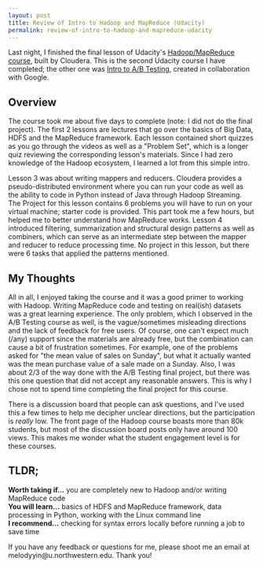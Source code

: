 ```yaml
---
layout: post
title: Review of Intro to Hadoop and MapReduce (Udacity)
permalink: review-of-intro-to-hadoop-and-mapreduce-udacity
---
```


Last night, I finished the final lesson of Udacity's [Hadoop/MapReduce course](https://www.udacity.com/course/intro-to-hadoop-and-mapreduce--ud617), built by Cloudera. This is the second Udacity course I have completed; the other one was [Intro to A/B Testing](https://www.udacity.com/course/ab-testing--ud257), created in collaboration with Google. 

## Overview
The course took me about five days to complete (note: I did not do the final project). The first 2 lessons are lectures that go over the basics of Big Data, HDFS and the MapReduce framework. Each lesson contained short quizzes as you go through the videos as well as a "Problem Set", which is a longer quiz reviewing the corresponding lesson's materials. Since I had zero knowledge of the Hadoop ecosystem, I learned a lot from this simple intro.  

Lesson 3 was about writing mappers and reducers. Cloudera provides a pseudo-distributed environment where you can run your code as well as the ability to code in Python instead of Java through Hadoop Streaming. The Project for this lesson contains 6 problems you will have to run on your virtual machine; starter code is provided. This part took me a few hours, but helped me to better understand how MapReduce works. Lesson 4 introduced filtering, summarization and structural design patterns as well as combiners, which can serve as an intermediate step between the mapper and reducer to reduce processing time. No project in this lesson, but there were 6 tasks that applied the patterns mentioned. 

## My Thoughts
All in all, I enjoyed taking the course and it was a good primer to working with Hadoop. Writing MapReduce code and testing on real(ish) datasets was a great learning experience. The only problem, which I observed in the A/B Testing course as well, is the vague/sometimes misleading directions and the lack of feedback for free users. Of course, one can't expect much (/any) support since the materials are already free, but the combination can cause a bit of frustration sometimes. For example, one of the problems asked for "the mean value of sales on Sunday", but what it actually wanted was the mean purchase value of a sale made on a Sunday. Also, I was about 2/3 of the way done with the A/B Testing final project, but there was this one question that did not accept any reasonable answers. This is why I chose not to spend time completing the final project for this course. 

There is a discussion board that people can ask questions, and I've used this a few times to help me decipher unclear directions, but the participation is *really* low. The front page of the Hadoop course boasts more than 80k students, but most of the discussion board posts only have around 100 views. This makes me wonder what the student engagement level is for these courses. 

## TLDR;
**Worth taking if...** you are completely new to Hadoop and/or writing MapReduce code  
**You will learn...** basics of HDFS and MapReduce framework, data processing in Python, working with the Linux command line  
**I recommend...** checking for syntax errors locally before running a job to save time

<p class="message">If you have any feedback or questions for me, please shoot me an email at melodyyin@u.northwestern.edu. Thank you!</p>